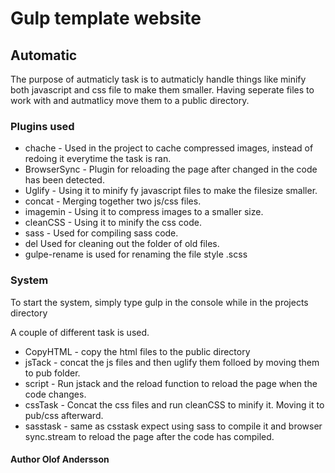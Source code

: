 # Gulp template website

## Automatic
The purpose of autmaticly task is to autmaticly handle things like minify both javascript and css file to make them smaller. Having seperate files to work with and autmatlicy move them to a public directory.

### Plugins used
* chache - Used in the project to cache compressed images, instead of redoing it everytime the task is ran.
* BrowserSync - Plugin for reloading the page after changed in the code has been detected.
* Uglify - Using it to minify fy javascript files to make the filesize smaller.
* concat - Merging together two js/css files.
* imagemin - Using it to compress images to a smaller size.
* cleanCSS - Using it to minify the css code.
* sass - Used for compiling sass code.
* del Used for cleaning out the folder of old files.
* gulpe-rename is used for renaming the file style .scss 

### System
To start the system, simply type gulp in the console while in the projects directory

A couple of different task is used.
* CopyHTML - copy the html files to the public directory
* jsTack - concat the js files and then uglify them folloed by moving them to pub folder.
* script - Run jstack and the reload function to reload the page when the code changes.
* cssTask - Concat the css files and run cleanCSS to minify it. Moving it to pub/css afterward.
* sasstask - same as csstask expect using sass to compile it and browser sync.stream to reload the page after the code has compiled.


#### Author Olof Andersson
